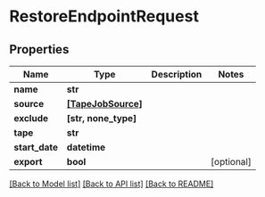 # RestoreEndpointRequest


## Properties
Name | Type | Description | Notes
------------ | ------------- | ------------- | -------------
**name** | **str** |  | 
**source** | [**[TapeJobSource]**](TapeJobSource.md) |  | 
**exclude** | **[str, none_type]** |  | 
**tape** | **str** |  | 
**start_date** | **datetime** |  | 
**export** | **bool** |  | [optional] 

[[Back to Model list]](../#documentation-for-models) [[Back to API list]](../#documentation-for-api-endpoints) [[Back to README]](../)


